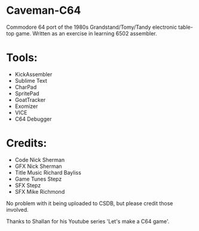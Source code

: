 # Caveman-C64
Commodore 64 port of the 1980s Grandstand/Tomy/Tandy electronic table-top game. Written as an exercise in learning 6502 assembler. 

# Tools:

- KickAssembler
- Sublime Text
- CharPad
- SpritePad
- GoatTracker
- Exomizer
- VICE
- C64 Debugger

# Credits:

- Code           Nick Sherman
- GFX            Nick Sherman
- Title Music    Richard Bayliss
- Game Tunes     Stepz
- SFX            Stepz
- SFX            Mike Richmond


No problem with it being uploaded to CSDB, but please credit those involved.

Thanks to Shallan for his Youtube series 'Let's make a C64 game'.



